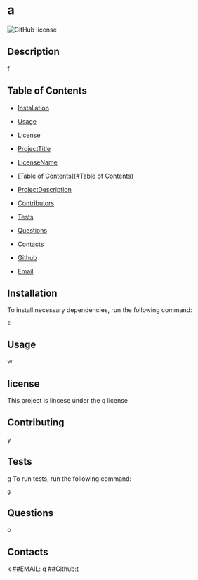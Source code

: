 # a
  ![GitHub license](https://img.shields.io/badge/license-q-blue.svg)
## Description
f
## Table of Contents 
* [Installation](#installation)
* [Usage](#usage)

* [License](#license)

* [ProjectTitle](#projectTitle)
* [LicenseName](#licenseName)
* [Table of Contents](#Table of Contents)
* [ProjectDescription](#projectDescription)
* [Contributors](#contributors)
* [Tests](#tests)
* [Questions](#questions)
* [Contacts](#contacts)
* [Github](#github)
* [Email](#email)

## Installation
To install necessary dependencies, run the following command:
```
c
```
## Usage
w
## license

This project is lincese under the q license
    
## Contributing
y
## Tests
g
To run tests, run the following command:
```
g
```
## Questions
o
## Contacts
k
##EMAIL: q
##Github:[t](https://github.com/t/)